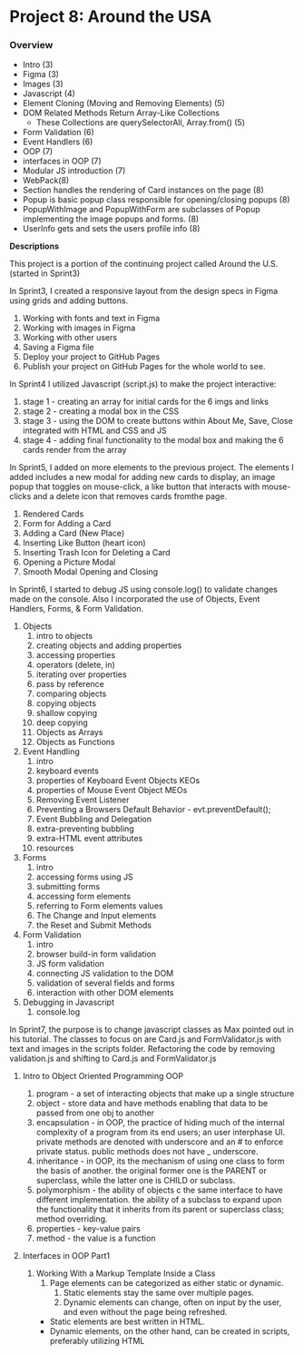 # Project 8: Around the USA

### Overview

- Intro (3)
- Figma (3)
- Images (3)
- Javascript (4)
- Element Cloning (Moving and Removing Elements) (5)
- DOM Related Methods Return Array-Like Collections
  - These Collections are querySelectorAll, Array.from() (5)
- Form Validation (6)
- Event Handlers (6)
- OOP (7)
- interfaces in OOP (7)
- Modular JS introduction (7)
- WebPack(8)
- Section handles the rendering of Card instances on the page (8)
- Popup is basic popup class responsible for opening/closing popups (8)
- PopupWithImage and PopupWithForm are subclasses of Popup implementing the image popups and forms. (8)
- UserInfo gets and sets the users profile info (8)

**Descriptions**

This project is a portion of the continuing project called Around the U.S. (started in Sprint3)

In Sprint3, I created a responsive layout from the design specs in Figma using grids and adding buttons.

1. Working with fonts and text in Figma
2. Working with images in Figma
3. Working with other users
4. Saving a Figma file
5. Deploy your project to GitHub Pages
6. Publish your project on GitHub Pages for the whole world to see.

In Sprint4 I utilized Javascript (script.js) to make the project interactive:

1. stage 1 - creating an array for initial cards for the 6 imgs and links
2. stage 2 - creating a modal box in the CSS
3. stage 3 - using the DOM to create buttons within About Me, Save, Close integrated with HTML and CSS and JS
4. stage 4 - adding final functionality to the modal box and making the 6 cards render from the array

In Sprint5, I added on more elements to the previous project. The elements I added includes a new modal for adding new cards to display, an image popup that toggles on mouse-click, a like button that interacts with mouse-clicks and a delete icon that removes cards fromthe page.

1. Rendered Cards
2. Form for Adding a Card
3. Adding a Card (New Place)
4. Inserting Like Button (heart icon)
5. Inserting Trash Icon for Deleting a Card
6. Opening a Picture Modal
7. Smooth Modal Opening and Closing

In Sprint6, I started to debug JS using console.log() to validate changes made on the console. Also I incorporated the use of Objects, Event Handlers, Forms, & Form Validation.

1. Objects
   1. intro to objects
   2. creating objects and adding properties
   3. accessing properties
   4. operators (delete, in)
   5. iterating over properties
   6. pass by reference
   7. comparing objects
   8. copying objects
   9. shallow copying
   10. deep copying
   11. Objects as Arrays
   12. Objects as Functions
2. Event Handling
   1. intro
   2. keyboard events
   3. properties of Keyboard Event Objects KEOs
   4. properties of Mouse Event Object MEOs
   5. Removing Event Listener
   6. Preventing a Browsers Default Behavior - evt.preventDefault();
   7. Event Bubbling and Delegation
   8. extra-preventing bubbling
   9. extra-HTML event attributes
   10. resources
3. Forms
   1. intro
   2. accessing forms using JS
   3. submitting forms
   4. accessing form elements
   5. referring to Form elements values
   6. The Change and Input elements
   7. the Reset and Submit Methods
4. Form Validation
   1. intro
   2. browser build-in form validation
   3. JS form validation
   4. connecting JS validation to the DOM
   5. validation of several fields and forms
   6. interaction with other DOM elements
5. Debugging in Javascript
   1. console.log

In Sprint7, the purpose is to change javascript classes as Max pointed out in his tutorial. The classes to focus on are Card.js and FormValidator.js with text and images in the scripts folder. Refactoring the code by removing validation.js and shifting to Card.js and FormValidator.js

1. Intro to Object Oriented Programming OOP
   1. program - a set of interacting objects that make up a single structure
   2. object - store data and have methods enabling that data to be passed from one obj to another
   3. encapsulation - in OOP, the practice of hiding much of the internal complexity of a program from its end users; an user interphase UI. private methods are denoted with underscore and an # to enforce private status. public methods does not have _ underscore.
   4. inheritance - in OOP, its the mechanism of using one class to form the basis of another. the original former one is the PARENT or superclass, while the latter one is CHILD or subclass. 
   5. polymorphism - the ability of objects c the same interface to have different implementation. the ability of a subclass to expand upon the functionality that it inherits from its parent or superclass class; method overriding. 
   6. properties - key-value pairs
   7. method - the value is a function
   
2. Interfaces in OOP Part1
   1. Working With a Markup Template Inside a Class
      1. Page elements can be categorized as either static or dynamic.
         1. Static elements stay the same over multiple pages.
         2. Dynamic elements can change, often on input by the user, and even without the page being refreshed.
      - Static elements are best written in HTML. 
      - Dynamic elements, on the other hand, can be created in scripts, preferably      utilizing HTML <template> elements.
   1. Adding Data to Markup and Inserting it into the DOM
      1. Expanded Card class example
   2. Scaling a JavaScript Class
      1. Passing an object to the constructor method
   3. Event Handlers
      1. To add event listeners to our Card elements, we will define a private method _setEventListeners which gets called inside of the public generateCard method.
   4. Applied Inheritance
      1. using SUPER to call methods of the parent class
      2. create instances of the subclass
   5. Polymorphism
 
1. Intro to Modular Javascript
   1. immediately invoked function expression IIFE - an anonymous function that runs as soon as its defined. since all variables inside a function are LOCAL VARIABLES, wrapping all the code inside an IIFE will prevent any of them from being global or preventing it from being accessed from outside the IIFE. 
   2. Modules is an independent unit of code supporting a part of the program's functionality.  
   3. Export and Import Statements
      1. Export syntax:
         1. `export const array = [1, 2, 3]` — export on declaration.
         2. `export { dog, cat }` — export multiple entities separate from their declaration.
         3. `export default data` — export a single variable, function, or class.
      2. Import syntax:
         1. `import { array } from "./data.js"` — import using a feature's original name.
         2. `import *` — import all exports.
         3. `import { array as arr } from "./data.js"` — rename feature on import.
         4. `import data from "./data.js"`; — import of a default export (no curly braces needed).
   4. Browser-Specific Features of Modules
      1. Modules are a relatively new JavaScript feature, and so aren't fully supported by older browsers. 
      2. Adding an additional script tag of type="nomodule" below your module tag can work around this limitation in HTML.
         1. <!-- this module will load if the browser is modern --> 
            1. <script type="module"></script>
         2. <!-- this module will load if the browser is older -->
            1. <script type="nomodule"></script>

In Sprint 8, this project continues the refactoring from the previous project, introducing a number of new classes. Additionally, I will set up Webpack for the project.
1. Destructuring Syntax = Destructuring is a convenient syntax that allows us to unpack arrays and objects, easily assigning the values they contain to variables. 
   1. OBJECT DESTRUCTURING
      1. When destucturing non-array objects, we refer to the names of individual properties of that object.
      2. Referring to a property that isn't present in the object does not produce an error. Instead, it quietly sets that variable to undefined
      3. Renaming the properties is accomplished with a familiar syntax.
      4. Use destructuring inside a function's parameter list.
   2. ARRAY DESTRUCTURING  
      1. When destructuring arrays, it is the ORDER of the elements that matters, and the names they are assigned to can be arbitrarily chosen.
   3. ARGUMENT DESTRUCTURING & DEFAULT VALUES
      1. Destructuring is often used with function arguments/parameters. 
         1. comparative syntax
            1. without destructuring
               1. use params
            2. with destructuring
               1. name the properties inside the parameter instaed of just naming the parameter
      2. Default Values are assigned during array and obj destructuring
         1. default values are only assumed for properties that were not named in the original object
   
2. Interfaces in OOP Part2
   1. introduction - The main organizational principle at work is to divide your code into a collection of well-defined parts (ie, modules), each with its own responsibility.
   2. project file structure
      1. To effectively structure a project that uses OOP, organize your JS files into separate folders
      2. Keeping all interactions between classes in index.js helps to increase the independence of those classes, and hence their reusability in other projects.
   3. creating several classes in a project
      1. This lesson explains how to refactor the card placement code found here in an object-oriented style, by the creation of a new Section class.
         1. - The `Section` class is responsible for adding elements to the DOM: nothing more, nothing less.
          - Its constructor accepts two parameters:  an array `data` of card elements and a CSS selector.
          - It has two public methods:
             - `setItem(element)` uses the `append` method to place `element` in the appropriate container on the DOM.
             - `renderItems()` which iterates over the array of cards from the constructor, calling `setItem` on each item.
             - Usage: instantiate in `index.js` and call `renderItems`.
   4. Project Layers
      1. - The first type of component is responsible for its own visual representations. An example of the is the `Card` class that we have seen, which has properties and methods that are used to generate the markup for the corresponding elements.
      2. - The second type of component does not have its own visual representation and instead exists to handle some specific task. These are called **project layers**.
    - Examples include:
        - `FormValidator`, which interacts with the Validation API, and
        - `Section`, which exists to place elements on the DOM.  
   5. Realationships Between Classes
      1. two types of classes
         1. tight coupling - when classes have been implemented such that they cannot work independently of each other
         2. loose coupling - when classes have been implemented to be independent of one another, facilitating code reuse. In general, loose coupling is to be preferred over tight coupling.   
   6. Working c Event Listeners part1 - The first part of a code example detailing the process of building a SubmitForm class that creates new card instances on submission. 
   7. Working c Event Listeners part2 - 
      1. SubmitForm description:
         1. Its constructor takes two parameters, the selector for the form template element and the submit event handler function, handleFormSubmit.
         2. Methods
            1. Private Methods 
               1. _getTemplate clones and returns the form element from its template.
               2. _setEventListeners sets a submit listener on the form element, with this._handleFormSubmit as its callback.
               3. _getInputValues returns the input values from the form as an object that will be passed to this._handleFormSubmit when called by the listener.
            2. Public Method
               1. It has one public method, generateForm, which gets the cloned element with _getTemplate, calls _setEventListeners and returns the element.  
         3. Note how generateForm and _getTemplate are analogous to the similarly name methods in our Card class. 
3. Webpack QuickStart Guide
   1. In the root directory of your project, run npm init and answer the questions you are prompted with.
   2. Add these scripts to package.json 
   3. Go to the platform page containing the final configuration files. Add each one, along with their contents, to the root of your project:
    - `package.json`
    - `webpack.config.js`
    - `babel.config.js`
    - `postcss.config.js`
   4. Add .npmrc with the line save-exact=true to the root of your project.
   5. Add .gitignore with the line node_modules to the root of your project.
   6. Run npm install. The dependencies are already listed in package.json.
4. Project Building c Webpack
   1. NPM: Node Package Manager
      1. Node.js is a JavaScript runtime that allows us to run JS outside of a browser. NPM is a package manager that allows us to easily manage Node.js packages.
   2. Installing Webpack
      1. install webpack, with npm i webpack@5.76.0 --save-dev --save-exact.
      2. install webpack command line interface, with npm i webpack-cli@4.10.0 --save-dev --save-exact.
   3. Bundle/Build Configuration
   4. Webpack Setup
   5. Installing a JS Transpiler: Babel
   6. HTML Webpack Plugin
   7. CSS Webpack Plugin
   8. Image and Font Processing
   9. CSS Minification and AMinification compresses file size while maintaining all functionality, while autoprefixing ensures cross-browser compatibility.utoprefixing with PostCSS
   10. Final Configuration Files
  
Project Objectives:

Sprint3:

1. working with design specs
2. design in a world of ever-changing devices
3. grid layout
4. developing interfaces for different devices
5. intermediate Git

Sprint4:

1. Data Types and Variables
2. Conditionals and Loops
3. Data Structures, Arrays, and Objects
4. Functions
5. Basics of the DOM
6. Debugging
7. Export GIT

Sprint5:

1. More About Strings, Numbers, and ...
2. Array Methods
3. Functions. Part2
4. Working c the DOM. Part2
5. Managing the GIT Story

Sprint6:

1. Objects
2. Event Handling
3. Working with Forms
4. Form Validation
5. Debugging in Javascript

Sprint7:

1. Intro to Object Oriented Programming OOP
2. Interfaces in OOP
3. Intro to Modular Javascript

Sprint8:

1. Destructuring Syntax
2. Interfaces in OOP Part2
3. Project Building c WebPack

**Intro**

This project is made so all the elements are displayed correctly on popular screen sizes using media queries.

**Figma**

-[Link to the project6 on Figma] (https://www.figma.com/file/N3zUeequnpvMX807FfYAZW/Sprint-6-Around-The-U.S.?fuid=1292520043125919162)

- [Link to the project5 on Figma] (https://www.figma.com/file/JFPhASqvZ5pBjQV2ouUlim/Sprint-5_-Around-The-U.S.-_-desktop-%2B-mobile-(Copy)?type=design&node-id=0-1&mode=design&t=3Is6tCgbLMhdDBfO-0#40;Copy&#41;?t=3hvVWRz9LUFsxyNn-6)

- [Link to the project4 stage3&4 on Figma] (https://www.figma.com/file/EO5AaNCuzzFL7X5gSY7HwQ/Sprint-4_-Around-The-U.S.-_-desktop-%2B-mobile?type=design&node-id=0-1&mode=design&t=z5FVK2njhR9SnGnr-0)

- [Link to the project4 stage2 on Figma] (https://www.figma.com/file/mUgu8OSHWE0M6p6vfwmdu9/Sprint-4%3A-Around-The-U.S.-%2F-desktop-%2B-mobile?node-id=6432%3A356&mode=dev)

- [Link to the project4 stage1 on Figma] (https://www.figma.com/file/EO5AaNCuzzFL7X5gSY7HwQ/Sprint-4_-Around-The-U.S.-_-desktop-%2B-mobile?node-id=0%3A1&mode=dev)

- [Link to the project3 on Figma] (https://www.figma.com/file/Es8zZP3ARGH9JGcw60i3OD/Sprint-3_-Around-the-US?node-id=6432%3A187&mode=dev)

**Images**

- retrieved the images from the sprint3 platform
- or the images could be directly exported from Figma is another method
- optimized them so the projects load faster
- [project3 image](./readme%20image/project3.png)

Good Luck and Have Fun!

- [Project Link](https://johnplamoottil.github.io/se_project_aroundtheus/)

- [Project3 Video Submission Youtube unlisted Link](https://youtu.be/9h6GOltyLww)
